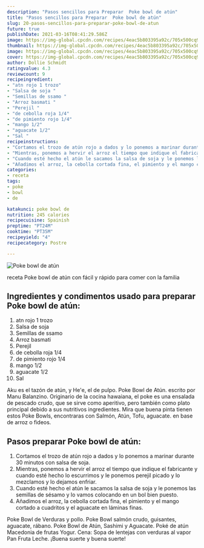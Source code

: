 ```yaml
---
description: "Pasos sencillos para Preparar  Poke bowl de atún"
title: "Pasos sencillos para Preparar  Poke bowl de atún"
slug: 20-pasos-sencillos-para-preparar-poke-bowl-de-atun
future: true
publishDate: 2021-03-16T08:41:29.586Z
image: https://img-global.cpcdn.com/recipes/4eac5b803395a92c/705x500cq90/poke-bowl-de-atun-foto-principal.jpg
thumbnail: https://img-global.cpcdn.com/recipes/4eac5b803395a92c/705x500cq90/poke-bowl-de-atun-foto-principal.jpg
image: https://img-global.cpcdn.com/recipes/4eac5b803395a92c/705x500cq90/poke-bowl-de-atun-foto-principal.jpg
cover: https://img-global.cpcdn.com/recipes/4eac5b803395a92c/705x500cq90/poke-bowl-de-atun-foto-principal.jpg
author: Dollie Schmidt
ratingvalue: 4.3
reviewcount: 9
recipeingredient:
- "atn rojo 1 trozo"
- "Salsa de soja "
- "Semillas de ssamo "
- "Arroz basmati "
- "Perejil "
- "de cebolla roja 1/4"
- "de pimiento rojo 1/4"
- "mango 1/2"
- "aguacate 1/2"
- "Sal "
recipeinstructions:
- "Cortamos el trozo de atún rojo a dados y lo ponemos a marinar durante 30 minutos con salsa de soja."
- "Mientras, ponemos a hervir el arroz el tiempo que indique el fabricante y cuando esté hecho lo escurrimos y le ponemos perejil picado y lo mezclamos y lo dejamos enfriar."
- "Cuando esté hecho el atún le sacamos la salsa de soja y le ponemos las semillas de sésamo y lo vamos colocando en un bol bien puesto."
- "Añadimos el arroz, la cebolla cortada fina, el pimiento y el mango cortado a cuadritos y el aguacate en láminas finas."
categories:
- receta
tags:
- poke
- bowl
- de

katakunci: poke bowl de 
nutrition: 245 calories
recipecuisine: Spainish
preptime: "PT24M"
cooktime: "PT35M"
recipeyield: "4"
recipecategory: Postre

---
```



![Poke bowl de atún](https://img-global.cpcdn.com/recipes/4eac5b803395a92c/705x500cq90/poke-bowl-de-atun-foto-principal.jpg)

receta Poke bowl de atún con fácil y rápido para comer con la familia

<!--inarticleads1-->

## Ingredientes y condimentos usado para preparar Poke bowl de atún:

1. atn rojo 1 trozo
1. Salsa de soja 
1. Semillas de ssamo 
1. Arroz basmati 
1. Perejil 
1. de cebolla roja 1/4
1. de pimiento rojo 1/4
1. mango 1/2
1. aguacate 1/2
1. Sal 

Aku es el tazón de atún, y He&#39;e, el de pulpo. Poke Bowl de Atún. escrito por Manu Balanzino. Originario de la cocina hawaiana, el poke es una ensalada de pescado crudo, que se sirve como aperitivo, pero también como plato principal debido a sus nutritivos ingredientes. Mira que buena pinta tienen estos Poke Bowls, encontraras con Salmón, Atún, Tofu, aguacate. en base de arroz o fideos. 

<!--inarticleads2-->

## Pasos preparar Poke bowl de atún:

1. Cortamos el trozo de atún rojo a dados y lo ponemos a marinar durante 30 minutos con salsa de soja.
1. Mientras, ponemos a hervir el arroz el tiempo que indique el fabricante y cuando esté hecho lo escurrimos y le ponemos perejil picado y lo mezclamos y lo dejamos enfriar.
1. Cuando esté hecho el atún le sacamos la salsa de soja y le ponemos las semillas de sésamo y lo vamos colocando en un bol bien puesto.
1. Añadimos el arroz, la cebolla cortada fina, el pimiento y el mango cortado a cuadritos y el aguacate en láminas finas.


Poke Bowl de Verduras y pollo. Poke Bowl salmón crudo, guisantes, aguacate, rábano. Poke Bowl de Atún, Sashimi y Aguacate. Poké de atún Macedonia de frutas Yogur. Cena: Sopa de lentejas con verduras al vapor Pan Fruta Leche. 
¡Buena suerte y buena suerte!

